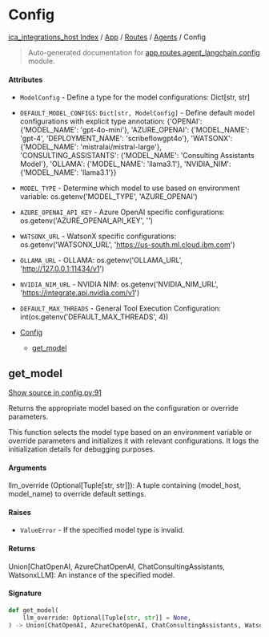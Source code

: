 # Config

[ica_integrations_host Index](../../../README.md#ica_integrations_host-index) / [App](../../index.md#app) / [Routes](../index.md#routes) / [Agents](./index.md#agents) / Config

> Auto-generated documentation for [app.routes.agent_langchain.config](https://github.ibm.com/destiny/ica_integrations_host/blob/main/app/routes/agent_langchain/config.py) module.

#### Attributes

- `ModelConfig` - Define a type for the model configurations: Dict[str, str]

- `DEFAULT_MODEL_CONFIGS`: `Dict[str, ModelConfig]` - Define default model configurations with explicit type annotation: {'OPENAI': {'MODEL_NAME': 'gpt-4o-mini'}, 'AZURE_OPENAI': {'MODEL_NAME': 'gpt-4', 'DEPLOYMENT_NAME': 'scribeflowgpt4o'}, 'WATSONX': {'MODEL_NAME': 'mistralai/mistral-large'}, 'CONSULTING_ASSISTANTS': {'MODEL_NAME': 'Consulting Assistants Model'}, 'OLLAMA': {'MODEL_NAME': 'llama3.1'}, 'NVIDIA_NIM': {'MODEL_NAME': 'llama3.1'}}

- `MODEL_TYPE` - Determine which model to use based on environment variable: os.getenv('MODEL_TYPE', 'AZURE_OPENAI')

- `AZURE_OPENAI_API_KEY` - Azure OpenAI specific configurations: os.getenv('AZURE_OPENAI_API_KEY', '')

- `WATSONX_URL` - WatsonX specific configurations: os.getenv('WATSONX_URL', 'https://us-south.ml.cloud.ibm.com')

- `OLLAMA_URL` - OLLAMA: os.getenv('OLLAMA_URL', 'http://127.0.0.1:11434/v1')

- `NVIDIA_NIM_URL` - NVIDIA NIM: os.getenv('NVIDIA_NIM_URL', 'https://integrate.api.nvidia.com/v1')

- `DEFAULT_MAX_THREADS` - General Tool Execution Configuration: int(os.getenv('DEFAULT_MAX_THREADS', 4))


- [Config](#config)
  - [get_model](#get_model)

## get_model

[Show source in config.py:91](https://github.ibm.com/destiny/ica_integrations_host/blob/main/app/routes/agent_langchain/config.py#L91)

Returns the appropriate model based on the configuration or override parameters.

This function selects the model type based on an environment variable or override parameters
and initializes it with relevant configurations. It logs the initialization details for debugging purposes.

#### Arguments

llm_override (Optional[Tuple[str, str]]): A tuple containing (model_host, model_name) to override default settings.

#### Raises

- `ValueError` - If the specified model type is invalid.

#### Returns

Union[ChatOpenAI, AzureChatOpenAI, ChatConsultingAssistants, WatsonxLLM]: An instance of the specified model.

#### Signature

```python
def get_model(
    llm_override: Optional[Tuple[str, str]] = None,
) -> Union[ChatOpenAI, AzureChatOpenAI, ChatConsultingAssistants, WatsonxLLM]: ...
```
